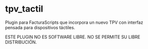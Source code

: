 # tpv_tactil
Plugin para FacturaScripts que incorpora un nuevo TPV con interfaz pensada para dispositivos táctiles.

ESTE PLUGIN NO ES SOFTWARE LIBRE. NO SE PERMITE SU LIBRE DISTRIBUCIÓN.
